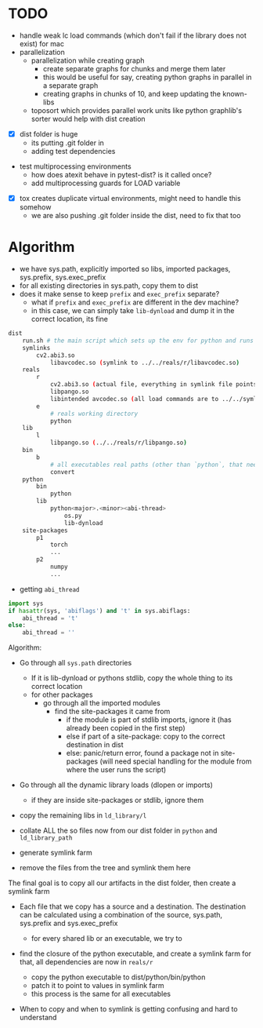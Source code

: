 # TODO
- handle weak lc load commands (which don't fail if the library does not exist) for mac
- parallelization 
  - parallelization while creating graph
    - create separate graphs for chunks and merge them later
    - this would be useful for say, creating python graphs in parallel in a separate graph
    - creating graphs in chunks of 10, and keep updating the known-libs
  - toposort which provides parallel work units like python graphlib's sorter would help with dist creation
- [x] dist folder is huge 
  - its putting .git folder in
  - adding test dependencies
- test multiprocessing environments
  - how does atexit behave in pytest-dist? is it called once?
  - add multiprocessing guards for LOAD variable
- [x] tox creates duplicate virtual environments, might need to handle this somehow
  - we are also pushing .git folder inside the dist, need to fix that too


# Algorithm

- we have sys.path, explicitly imported so libs, imported packages, sys.prefix, sys.exec_prefix
- for all existing directories in sys.path, copy them to dist
- does it make sense to keep `prefix` and `exec_prefix` separate?
    - what if `prefix` and `exec_prefix` are different in the dev machine?
    - in this case, we can simply take `lib-dynload` and dump it in the correct location, its fine

```bash
dist
    run.sh # the main script which sets up the env for python and runs the main application
    symlinks
        cv2.abi3.so 
            libavcodec.so (symlink to ../../reals/r/libavcodec.so)
    reals
        r
            cv2.abi3.so (actual file, everything in symlink file points to this)
            libpango.so
            libintended avcodec.so (all load commands are to ../../symlinks/libavcodec.so)
        e
            # reals working directory
            python
    lib
        l
            libpango.so (../../reals/r/libpango.so)
    bin
        b
            # all executables real paths (other than `python`, that needs special handling)
            convert
    python
        bin
            python
        lib
            python<major>.<minor><abi-thread>
                os.py
                lib-dynload
    site-packages
        p1
            torch
            ...
        p2
            numpy
            ...
```

- getting `abi_thread`
```python
import sys
if hasattr(sys, 'abiflags') and 't' in sys.abiflags:
    abi_thread = 't'
else:
    abi_thread = ''
```

Algorithm:

- Go through all `sys.path` directories
    - If it is lib-dynload or pythons stdlib, copy the whole thing to its correct location
    - for other packages
        - go through all the imported modules
            - find the site-packages it came from
                - if the module is part of stdlib imports, ignore it (has already been copied in the first step)
                - else if part of a site-package: copy to the correct destination in dist
                - else: panic/return error, found a package not in site-packages (will need special handling for the module from where the user runs the script)

- Go through all the dynamic library loads (dlopen or imports)
    - if they are inside site-packages or stdlib, ignore them
- copy the remaining libs in `ld_library/l`
- collate ALL the so files now from our dist folder in `python` and `ld_library_path`
- generate symlink farm
- remove the files from the tree and symlink them here



The final goal is to copy all our artifacts in the dist folder, then create a symlink farm
- Each file that we copy has a source and a destination. The destination can be calculated using a combination of the source, sys.path, sys.prefix and sys.exec_prefix
  - for every shared lib or an executable, we try to 


- find the closure of the python executable, and create a symlink farm for that, all dependencies are now in `reals/r`
    - copy the python executable to dist/python/bin/python
    - patch it to point to values in symlink farm
    - this process is the same for all executables

- When to copy and when to symlink is getting confusing and hard to understand
